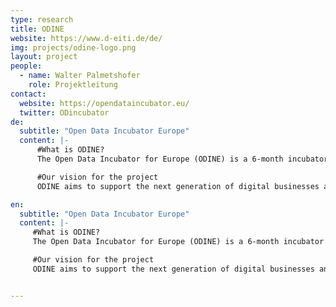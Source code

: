```yaml
---
type: research
title: ODINE
website: https://www.d-eiti.de/de/
img: projects/odine-logo.png
layout: project
people:
  - name: Walter Palmetshofer
    role: Projektleitung
contact:
  website: https://opendataincubator.eu/
  twitter: ODincubator
de:
  subtitle: "Open Data Incubator Europe"
  content: |-
      #What is ODINE?
      The Open Data Incubator for Europe (ODINE) is a 6-month incubator for open data entrepreneurs across Europe. The programme is funded with a €7.8m grant from the EU’s Horizon 2020 programme and is delivered by the seven partners featured below.

      #Our vision for the project
      ODINE aims to support the next generation of digital businesses and support them to fast-track the development of their products. We are already championing the best of European digital talent and look forward to more outstanding companies to incubate.

en:
  subtitle: "Open Data Incubator Europe"
  content: |-
     #What is ODINE?
     The Open Data Incubator for Europe (ODINE) is a 6-month incubator for open data entrepreneurs across Europe. The programme is funded with a €7.8m grant from the EU’s Horizon 2020 programme and is delivered by the seven partners featured below.

     #Our vision for the project
     ODINE aims to support the next generation of digital businesses and support them to fast-track the development of their products. We are already championing the best of European digital talent and look forward to more outstanding companies to incubate.


---
```

